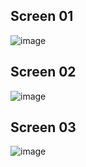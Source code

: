 ## Screen 01
![image](https://github.com/user-attachments/assets/e80d1bfa-0250-4464-ba55-031560273cee)
## Screen 02
![image](https://github.com/user-attachments/assets/2b13247d-9fdc-4b8a-ad6a-c5196a71ac34)
## Screen 03
![image](https://github.com/user-attachments/assets/f9d71f70-6feb-47d2-b6d0-052bb0741aa0)
